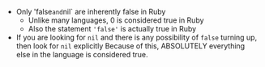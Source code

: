 * Only 'false` and `nil` are inherently false in Ruby
  * Unlike many languages, 0 is considered true in Ruby
  * Also the statement `'false'` is actually true in Ruby
* If you are looking for `nil` and there is any possibility of `false` turning up, then look for `nil` explicitly
    Because of this, ABSOLUTELY everything else in the language is considered true.